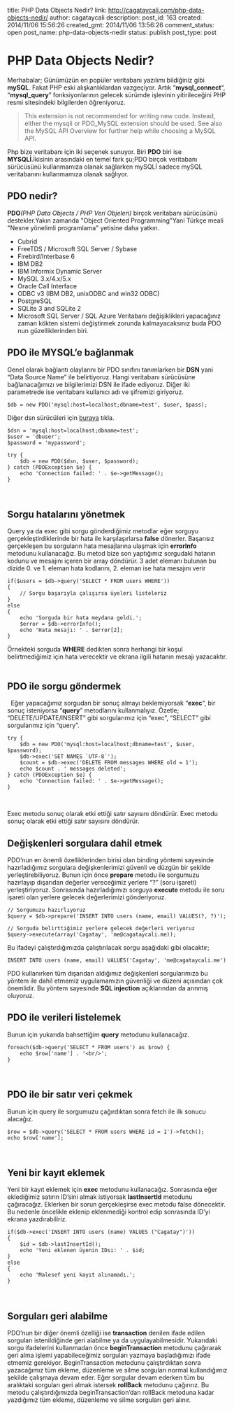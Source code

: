 title: PHP Data Objects Nedir?
link: http://cagataycali.com/php-data-objects-nedir/
author: cagataycali
description: 
post_id: 163
created: 2014/11/06 15:56:26
created_gmt: 2014/11/06 13:56:26
comment_status: open
post_name: php-data-objects-nedir
status: publish
post_type: post

# PHP Data Objects Nedir?

Merhabalar; Günümüzün en popüler veritabanı yazılımı bildiğiniz gibi **mySQL**. Fakat PHP eski alışkanlıklardan vazgeçiyor. Artık “**mysql_connect**“, “**mysql_query**” fonksiyonlarının gelecek sürümde işlevinin yitirileceğini PHP resmi sitesindeki bilgilerden öğreniyoruz. 

> This extension is not recommended for writing new code. Instead, either the mysqli or PDO_MySQL extension should be used. See also the MySQL API Overview for further help while choosing a MySQL API.

Php bize veritabanı için iki seçenek sunuyor. Biri **PDO** biri ise **MYSQLİ**.İkisinin arasındaki en temel fark şu;PDO birçok veritabanı sürücüsünü kullanmamıza olanak sağlarken mySQLİ sadece mySQL veritabanını kullanmamıza olanak sağlıyor.  

## PDO nedir?

**PDO**_(PHP Data Objects / PHP Veri Objeleri)_ birçok veritabanı sürücüsünü destekler.Yakın zamanda "Object Oriented Programming"Yani Türkçe meali "Nesne yönelimli programlama" yetisine daha yatkın. 

  * Cubrid
  * FreeTDS / Microsoft SQL Server / Sybase
  * Firebird/Interbase 6
  * IBM DB2
  * IBM Informix Dynamic Server
  * MySQL 3.x/4.x/5.x
  * Oracle Call Interface
  * ODBC v3 (IBM DB2, unixODBC and win32 ODBC)
  * PostgreSQL
  * SQLite 3 and SQLite 2
  * Microsoft SQL Server / SQL Azure
Veritabanı değişiklikleri yapacağınız zaman kökten sistemi değiştirmek zorunda kalmayacaksınız buda PDO nun güzelliklerinden biri. 

## PDO ile MYSQL’e bağlanmak

Genel olarak bağlantı olaylarını bir PDO sınıfını tanımlarken bir **DSN** yani “Data Source Name” ile belirtiyoruz. Hangi veritabanı sürücüsüne bağlanacağımızı ve bilgilerimizi DSN ile ifade ediyoruz. Diğer iki parametrede ise veritabanı kullanıcı adı ve şifremizi giriyoruz.  
    
    
    $db = new PDO('mysql:host=localhost;dbname=test', $user, $pass);

Diğer dsn sürücüleri için [buraya](http://php.net/manual/en/pdo.drivers.php) tıkla. 
    
    
    $dsn = 'mysql:host=localhost;dbname=test';
    $user = 'dbuser';
    $password = 'mypassword';
     
    try {
        $db = new PDO($dsn, $user, $password);
    } catch (PDOException $e) {
        echo 'Connection failed: ' . $e->getMessage();
    }

   

## Sorgu hatalarını yönetmek

Query ya da exec gibi sorgu gönderdiğimiz metodlar eğer sorguyu gerçekleştirdiklerinde bir hata ile karşılaşırlarsa **false** dönerler. Başarısız gerçekleşen bu sorguların hata mesajlarına ulaşmak için **errorInfo** metodunu kullanacağız. Bu metod bize son yaptığımız sorgudaki hatanın kodunu ve mesajını içeren bir array döndürür. 3 adet elemanı bulunan bu dizide 0. ve 1. eleman hata kodlarını, 2. eleman ise hata mesajını verir 
    
    
    if($users = $db->query('SELECT * FROM users WHERE'))
    {
        // Sorgu başarıyla çalışırsa üyeleri listeleriz
    }
    else
    {
        echo 'Sorguda bir hata meydana geldi.';
        $error = $db->errorInfo();
        echo 'Hata mesajı: ' . $error[2];
    }

Örnekteki sorguda **WHERE** dedikten sonra herhangi bir koşul belirtmediğimiz için hata verecektir ve ekrana ilgili hatanın mesajı yazacaktır.  

## PDO ile sorgu göndermek

  Eğer yapacağımız sorgudan bir sonuç almayı beklemiyorsak “**exec**“, bir sonuç isteniyorsa “**query**” metodlarını kullanmalıyız. Özetle; “DELETE/UPDATE/INSERT” gibi sorgularımız için “exec”, “SELECT” gibi sorgularımız için “query”. 
    
    
    try {
        $db = new PDO('mysql:host=localhost;dbname=test', $user, $password);
        $db->exec('SET NAMES `UTF-8`');
        $count = $db->exec('DELETE FROM messages WHERE old = 1');
        echo $count . ' messages deleted';
    } catch (PDOException $e) {
        echo 'Connection failed: ' . $e->getMessage();
    }

 

Exec metodu sonuç olarak etki ettiği satır sayısını döndürür. Exec metodu sonuç olarak etki ettiği satır sayısını döndürür. 

## Değişkenleri sorgulara dahil etmek

PDO’nun en önemli özelliklerinden birisi olan binding yöntemi sayesinde hazırladığımız sorgulara değişkenlerimizi güvenli ve düzgün bir şekilde yerleştirebiliyoruz. Bunun için önce **prepare** metodu ile sorgumuzu hazırlayıp dışarıdan değerler vereceğimiz yerlere “?” (soru işareti) yerleştiriyoruz. Sonrasında hazırladığımızı sorguya **execute** metodu ile soru işareti olan yerlere gelecek değerlerimizi gönderiyoruz. 
    
    
    // Sorgumuzu hazırlıyoruz
    $query = $db->prepare('INSERT INTO users (name, email) VALUES(?, ?)');
     
    // Sorguda belirttiğimiz yerlere gelecek değerleri veriyoruz
    $query->execute(array('Cagatay', 'me@cagataycali.me));

Bu ifadeyi çalıştırdığımızda çalıştırılacak sorgu aşağıdaki gibi olacaktır; 
    
    
    INSERT INTO users (name, email) VALUES('Cagatay', 'me@cagataycali.me')

PDO kullanırken tüm dışarıdan aldığımız değişkenleri sorgularımıza bu yöntem ile dahil etmemiz uygulamamızın güvenliği ve düzeni açısından çok önemlidir. Bu yöntem sayesinde **SQL injection** açıklarından da arınmış oluyoruz.  

## PDO ile verileri listelemek

Bunun için yukarıda bahsettiğim **query** metodunu kullanacağız. 
    
    
    foreach($db->query('SELECT * FROM users') as $row) {
        echo $row['name'] . '<br/>';
    }

 

## PDO ile bir satır veri çekmek

Bunun için query ile sorgumuzu çağırdıktan sonra fetch ile ilk sonucu alacağız. 
    
    
    $row = $db->query('SELECT * FROM users WHERE id = 1')->fetch();
    echo $row['name'];

 

## Yeni bir kayıt eklemek

Yeni bir kayıt eklemek için **exec** metodunu kullanacağız. Sonrasında eğer eklediğimiz satırın ID’sini almak istiyorsak **lastInsertId** metodunu çağıracağız. Eklerken bir sorun gerçekleşirse exec metodu false dönecektir. Bu nedenle öncelikle eklenip eklenmediği kontrol edip sonrasında ID’yi ekrana yazdırabiliriz. 
    
    
    if($db->exec('INSERT INTO users (name) VALUES ("Cagatay")'))
    {
        $id = $db->lastInsertId();
        echo 'Yeni eklenen üyenin IDsi: ' . $id;
    }
    else
    {
        echo 'Malesef yeni kayıt alınamadı.';
    }

 

## Sorguları geri alabilme

PDO’nun bir diğer önemli özelliği ise **transaction** denilen ifade edilen sorguları istenildiğinde geri alabilme ya da uygulayabilmesidir. Yukarıdaki sorgu ifadelerini kullanmadan önce **beginTransaction** metodunu çağırarak geri alma işlemi yapabileceğimiz sorguları yazmaya başladığımızı ifade etmemiz gerekiyor. BeginTransaction metodunu çalıştırdıktan sonra yazacağımız tüm ekleme, düzenleme ve silme sorguları normal kullandığımız şekilde çalışmaya devam eder. Eğer sorgular devam ederken tüm bu aralıktaki sorguları geri almak istersek **rollBack** metodunu çağırırız. Bu metodu çalıştırdığımızda beginTransaction’dan rollBack metoduna kadar yazdığımız tüm ekleme, düzenleme ve silme sorguları geri alınır.